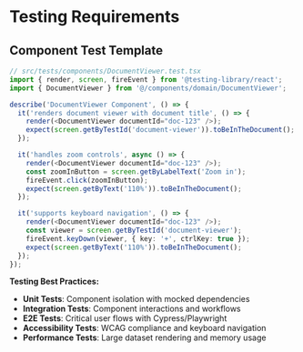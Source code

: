 # Testing Requirements

## Component Test Template

```typescript
// src/tests/components/DocumentViewer.test.tsx
import { render, screen, fireEvent } from '@testing-library/react';
import { DocumentViewer } from '@/components/domain/DocumentViewer';

describe('DocumentViewer Component', () => {
  it('renders document viewer with document title', () => {
    render(<DocumentViewer documentId="doc-123" />);
    expect(screen.getByTestId('document-viewer')).toBeInTheDocument();
  });

  it('handles zoom controls', async () => {
    render(<DocumentViewer documentId="doc-123" />);
    const zoomInButton = screen.getByLabelText('Zoom in');
    fireEvent.click(zoomInButton);
    expect(screen.getByText('110%')).toBeInTheDocument();
  });

  it('supports keyboard navigation', () => {
    render(<DocumentViewer documentId="doc-123" />);
    const viewer = screen.getByTestId('document-viewer');
    fireEvent.keyDown(viewer, { key: '+', ctrlKey: true });
    expect(screen.getByText('110%')).toBeInTheDocument();
  });
});
```

**Testing Best Practices:**
- **Unit Tests**: Component isolation with mocked dependencies
- **Integration Tests**: Component interactions and workflows
- **E2E Tests**: Critical user flows with Cypress/Playwright
- **Accessibility Tests**: WCAG compliance and keyboard navigation
- **Performance Tests**: Large dataset rendering and memory usage

